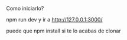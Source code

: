 Como iniciarlo?

npm run dev y ir a http://127.0.0.1:3000/




puede que npm install si te lo acabas de clonar
